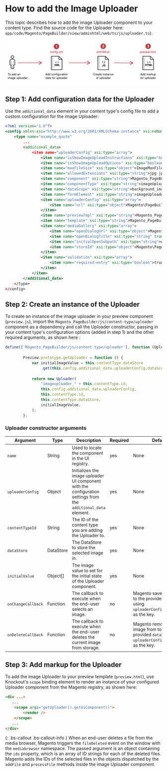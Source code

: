 # How to add the Image Uploader

This topic describes how to add the image Uploader component to your content type. Find the source code for the Uploader here: `app/code/Magento/PageBuilder/view/adminhtml/web/ts/js/uploader.ts`).

![How to add an image uploader](../images/how-to-add-image-uploader.svg)

## Step 1: Add configuration data for the Uploader

Use the `additional_data` element in your content type's config file to add a custom configuration for the  image Uploader:

``` xml
<?xml version="1.0"?>
<config xmlns:xsi="http://www.w3.org/2001/XMLSchema-instance" xsi:noNamespaceSchemaLocation="urn:magento:module:Magento_PageBuilder:etc/content_type.xsd">
    <type name="example_quote"
		...
        <additional_data>
            <item name="uploaderConfig" xsi:type="array">
                <item name="isShowImageUploadInstructions" xsi:type="boolean">false</item>
                <item name="isShowImageUploadOptions" xsi:type="boolean">true</item>
                <item name="maxFileSize" xsi:type="object">ImageMaxFileSizeDesktop</item>
                <item name="allowedExtensions" xsi:type="string">jpg jpeg gif png</item>
                <item name="component" xsi:type="string">Magento_PageBuilder/js/form/element/image-uploader</item>
                <item name="componentType" xsi:type="string">imageUploader</item>
                <item name="dataScope" xsi:type="string">background_image</item>
                <item name="formElement" xsi:type="string">imageUploader</item>
                <item name="uploaderConfig" xsi:type="array">
                    <item name="url" xsi:type="object">Magento\PageBuilder\Model\Config\ContentType\AdditionalData\Provider\Uploader\SaveUrl</item>
                </item>
                <item name="previewTmpl" xsi:type="string">Magento_PageBuilder/form/element/uploader/preview</item>
                <item name="template" xsi:type="string">Magento_PageBuilder/form/element/uploader/preview/image</item>
                <item name="mediaGallery" xsi:type="array">
                    <item name="openDialogUrl" xsi:type="object">Magento\PageBuilder\Model\Config\ContentType\AdditionalData\Provider\Uploader\OpenDialogUrl</item>
                    <item name="openDialogTitle" xsi:type="string" translate="true">Insert Images...</item>
                    <item name="initialOpenSubpath" xsi:type="string">wysiwyg</item>
                    <item name="storeId" xsi:type="object">Magento\PageBuilder\Model\Config\ContentType\AdditionalData\Provider\StoreId</item>
                </item>
                <item name="validation" xsi:type="array">
                    <item name="required-entry" xsi:type="boolean">true</item>
                </item>
            </item>
        </additional_data>
    </type>
</config>
```

## Step 2: Create an instance of the Uploader

To create an instance of the image uploader in your preview component (`preview.js`), import the `Magento_PageBuilder/js/content-type/uploader` component as a dependency and call the Uploader constructor, passing in your content type's configuration options (added in step 1) and the other required arguments, as shown here :

``` js
define(['Magento_PageBuilder/js/content-type/uploader'], function (Uploader) {
    
        Preview.prototype.getUploader = function () {
            var initialImageValue = this.contentType.dataStore
                .get(this.config.additional_data.uploaderConfig.dataScope, "");
    
            return new Uploader(
                "imageuploader_" + this.contentType.id,
                this.config.additional_data.uploaderConfig,
                this.contentType.id,
                this.contentType.dataStore,
                initialImageValue,
            );
        };
```

### Uploader constructor arguments


| Argument           | Type      | Description                                                                         | Required | Default                                                                                                 |
| ------------------ | --------- | ----------------------------------------------------------------------------------- | -------- | ------------------------------------------------------------------------------------------------------- |
| `name`             | String    | Used to locate the component in the UI registry.                  | yes     | None                                                                                                    |
| `uploaderConfig`   | Object    | Initializes the image uploader UI component with the configuration settings from the `additional_data` element. | yes     | None                                                                                                    |
| `contentTypeId`    | String    | The ID of the content type you are adding the Uploader to.   | yes     | None                                                                                                    |
| `dataStore`        | DataStore | The DataStore to store the selected image in.                          | yes     | None                                                                                                    |
| `initialValue`     | Object[]  | The image value to set for the initial state of the Uploader component. | yes     | None                                                                                                    |
| `onChangeCallback` | Function  | The callback to execute when the end-user selects an image.                           | no    | Magento saves the image to the provided `dataStore` using `uploaderConfig.dataScope` as the key.        |
| `onDeleteCallback` | Function  | The callback to execute when the end-user deletes the current image from storage. | no    | Magento removes the image from to the provided `dataStore` using `uploaderConfig.dataScope` as the key. |

## Step 3: Add markup for the Uploader

To add the image Uploader to your preview template (`preview.html`), use Knockout's `scope` binding element to render an instance of your configured Uploader component from the Magento registry, as shown here:

``` html
<div ...>
   ...
    <scope args="getUploader().getUiComponent()">
        <render />
    </scope>
   ...
</div>
```


{: .bs-callout .bs-callout-info }
When an end-user deletes a file from the media browser, Magento triggers the `fileDeleted` event on the window with the `mediabrowser` namespace. The passed argument is an object containing the `ids` property, which is an array of ID strings for each of the deleted files. Magento adds the IDs of the selected files in the objects dispatched by the `addFile` and `processFile` methods inside the image Uploader component.